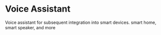 # Voice Assistant
Voice assistant for subsequent integration into smart devices. smart home, smart speaker, and more
